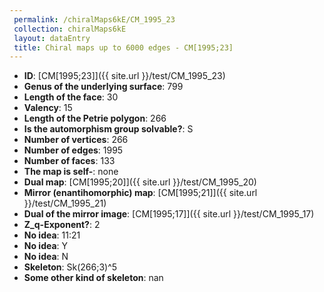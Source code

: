 ```yaml
--- 
 permalink: /chiralMaps6kE/CM_1995_23 
 collection: chiralMaps6kE
 layout: dataEntry
 title: Chiral maps up to 6000 edges - CM[1995;23]
---
```


- **ID**: [CM[1995;23]]({{ site.url }}/test/CM_1995_23)
- **Genus of the underlying surface**: 799
- **Length of the face**: 30
- **Valency**: 15
- **Length of the Petrie polygon**: 266
- **Is the automorphism group solvable?**: S
- **Number of vertices**: 266
- **Number of edges**: 1995
- **Number of faces**: 133
- **The map is self-**: none
- **Dual map**: [CM[1995;20]]({{ site.url }}/test/CM_1995_20)
- **Mirror (enantihomorphic) map**: [CM[1995;21]]({{ site.url }}/test/CM_1995_21)
- **Dual of the mirror image**: [CM[1995;17]]({{ site.url }}/test/CM_1995_17)
- **Z_q-Exponent?**: 2
- **No idea**:  11:21
- **No idea**: Y
- **No idea**: N
- **Skeleton**: Sk(266;3)^5
- **Some other kind of skeleton**: nan
